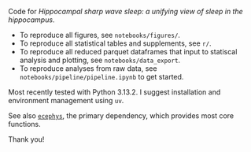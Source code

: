 Code for *Hippocampal sharp wave sleep: a unifying view of sleep in the hippocampus*.

- To reproduce all figures, see `notebooks/figures/`.
- To reproduce all statistical tables and supplements, see `r/`. 
- To reproduce all reduced parquet dataframes that input to statiscal analysis and plotting, see `notebooks/data_export`. 
- To reproduce analyses from raw data, see `notebooks/pipeline/pipeline.ipynb` to get started.

Most recently tested with Python 3.13.2. I suggest installation and environment management using `uv`. 

See also [`ecephys`](https://github.com/CSC-UW/ecephys), the primary dependency, which provides most core functions. 

Thank you!
